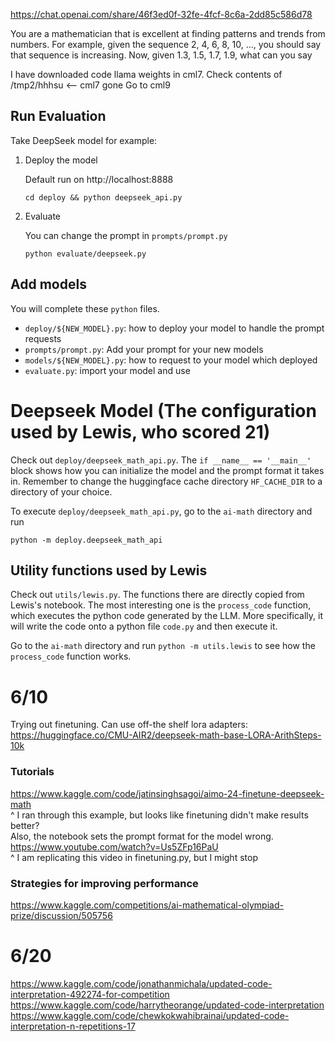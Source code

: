 https://chat.openai.com/share/46f3ed0f-32fe-4fcf-8c6a-2dd85c586d78

You are a mathematician that is excellent at finding patterns and trends from numbers. For example, given the sequence 2, 4, 6, 8, 10, ..., you should say that sequence is increasing. Now, given 1.3, 1.5, 1.7, 1.9, what can you say

I have downloaded code llama weights in cml7. Check contents of /tmp2/hhhsu <-- cml7 gone
Go to cml9

## Run Evaluation

Take DeepSeek model for example:

1. Deploy the model

    Default run on http://localhost:8888

    ```
    cd deploy && python deepseek_api.py
    ```
2. Evaluate
    
    You can change the prompt in `prompts/prompt.py`

    ```
    python evaluate/deepseek.py
    ```

## Add models

You will complete these `python` files.

- `deploy/${NEW_MODEL}.py`: how to deploy your model to handle the prompt requests
- `prompts/prompt.py`: Add your prompt for your new models
- `models/${NEW_MODEL}.py`: how to request to your model which deployed
- `evaluate.py`: import your model and use

# Deepseek Model (The configuration used by Lewis, who scored 21)
Check out `deploy/deepseek_math_api.py`. The `if __name__ == '__main__'` block shows how
you can initialize the model and the prompt format it takes in. Remember to change the huggingface cache directory `HF_CACHE_DIR` to a directory of your choice.

To execute `deploy/deepseek_math_api.py`, go to the `ai-math` directory and run
```
python -m deploy.deepseek_math_api
```

## Utility functions used by Lewis
Check out `utils/lewis.py`. The functions there are directly copied from Lewis's notebook. The most interesting one is the `process_code` function, which executes the python code generated by the LLM. More specifically, it will write the code onto a python file `code.py` and then execute it.

Go to the `ai-math` directory and run `python -m utils.lewis` to see how the `process_code` function works.

# 6/10
Trying out finetuning.
Can use off-the shelf lora adapters: <br>
https://huggingface.co/CMU-AIR2/deepseek-math-base-LORA-ArithSteps-10k <br>

### Tutorials
https://www.kaggle.com/code/jatinsinghsagoi/aimo-24-finetune-deepseek-math <br>
^ I ran through this example, but looks like finetuning didn't make results better?<br>
Also, the notebook sets the prompt format for the model wrong. <br>
https://www.youtube.com/watch?v=Us5ZFp16PaU <br>
^ I am replicating this video in finetuning.py, but I might stop

### Strategies for improving performance
https://www.kaggle.com/competitions/ai-mathematical-olympiad-prize/discussion/505756

# 6/20
https://www.kaggle.com/code/jonathanmichala/updated-code-interpretation-492274-for-competition
https://www.kaggle.com/code/harrytheorange/updated-code-interpretation
https://www.kaggle.com/code/chewkokwahibrainai/updated-code-interpretation-n-repetitions-17
